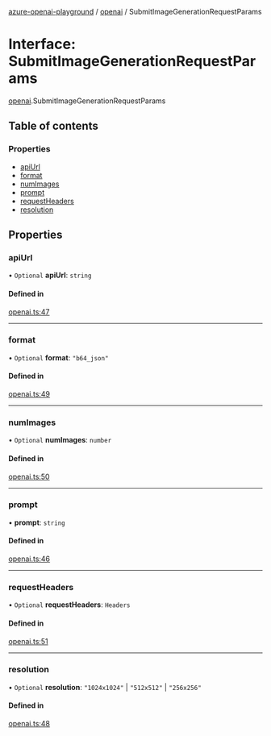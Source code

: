 [azure-openai-playground](../README.md) / [openai](../modules/openai.md) / SubmitImageGenerationRequestParams

# Interface: SubmitImageGenerationRequestParams

[openai](../modules/openai.md).SubmitImageGenerationRequestParams

## Table of contents

### Properties

- [apiUrl](openai.SubmitImageGenerationRequestParams.md#apiurl)
- [format](openai.SubmitImageGenerationRequestParams.md#format)
- [numImages](openai.SubmitImageGenerationRequestParams.md#numimages)
- [prompt](openai.SubmitImageGenerationRequestParams.md#prompt)
- [requestHeaders](openai.SubmitImageGenerationRequestParams.md#requestheaders)
- [resolution](openai.SubmitImageGenerationRequestParams.md#resolution)

## Properties

### apiUrl

• `Optional` **apiUrl**: `string`

#### Defined in

[openai.ts:47](https://github.com/CU-CommunityApps/ct-azure-openai-playground/blob/fc40831/src/lib/openai.ts#L47)

___

### format

• `Optional` **format**: ``"b64_json"``

#### Defined in

[openai.ts:49](https://github.com/CU-CommunityApps/ct-azure-openai-playground/blob/fc40831/src/lib/openai.ts#L49)

___

### numImages

• `Optional` **numImages**: `number`

#### Defined in

[openai.ts:50](https://github.com/CU-CommunityApps/ct-azure-openai-playground/blob/fc40831/src/lib/openai.ts#L50)

___

### prompt

• **prompt**: `string`

#### Defined in

[openai.ts:46](https://github.com/CU-CommunityApps/ct-azure-openai-playground/blob/fc40831/src/lib/openai.ts#L46)

___

### requestHeaders

• `Optional` **requestHeaders**: `Headers`

#### Defined in

[openai.ts:51](https://github.com/CU-CommunityApps/ct-azure-openai-playground/blob/fc40831/src/lib/openai.ts#L51)

___

### resolution

• `Optional` **resolution**: ``"1024x1024"`` \| ``"512x512"`` \| ``"256x256"``

#### Defined in

[openai.ts:48](https://github.com/CU-CommunityApps/ct-azure-openai-playground/blob/fc40831/src/lib/openai.ts#L48)

